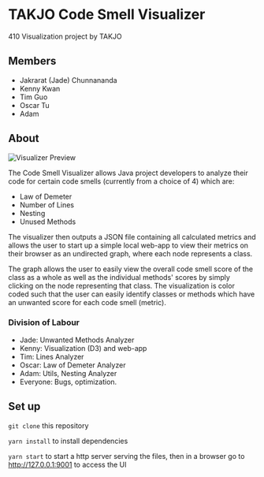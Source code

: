 # TAKJO Code Smell Visualizer

410 Visualization project by TAKJO

## Members
- Jakrarat (Jade) Chunnananda
- Kenny Kwan
- Tim Guo
- Oscar Tu
- Adam

## About

![Visualizer Preview](https://i.imgur.com/zLvyqmU.png)

The Code Smell Visualizer allows Java project developers to analyze their code for certain code smells (currently from a choice of 4) which are:
* Law of Demeter
* Number of Lines
* Nesting
* Unused Methods

The visualizer then outputs a JSON file containing all calculated metrics and allows the user to start up a simple local web-app to view their metrics on their browser as an undirected graph, where each node represents a class. 

The graph allows the user to easily view the overall code smell score of the class as a whole as well as the individual methods' scores by simply clicking on the node representing that class. The visualization is color coded such that the user can easily identify classes or methods which have an unwanted score for each code smell (metric). 

### Division of Labour
* Jade: Unwanted Methods Analyzer
* Kenny: Visualization (D3) and web-app
* Tim: Lines Analyzer
* Oscar: Law of Demeter Analyzer
* Adam: Utils, Nesting Analyzer
* Everyone: Bugs, optimization.

## Set up
`git clone` this repository

`yarn install` to install dependencies

`yarn start` to start a http server serving the files, then in a browser go to http://127.0.0.1:9001 to access the UI

